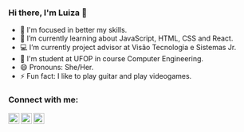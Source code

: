 ### Hi there, I'm Luiza :wave:

- 🔭 I'm focused in better my skills.
- 🌱 I’m currently learning about JavaScript, HTML, CSS and React.
- :computer: I’m currently project advisor at Visão Tecnologia e Sistemas Jr.
- :school: I'm student at UFOP in course Computer Engineering.
- 😄 Pronouns: She/Her.
- ⚡ Fun fact: I like to play guitar and play videogames.

### Connect with me:

[<img align="left" alt="Luiza | LinkedIn" width="22px" src="https://cdn.jsdelivr.net/npm/simple-icons@v3/icons/linkedin.svg" />][linkedin]
[<img align="left" alt="Luiza | Twitter" width="22px" src="https://cdn.jsdelivr.net/npm/simple-icons@v3/icons/twitter.svg" />][twitter]
[<img align="left" alt="Luiza | Instagram" width="22px" src="https://cdn.jsdelivr.net/npm/simple-icons@v3/icons/instagram.svg" />][instagram]

<br />


[linkedin]: https://www.linkedin.com/in/luizapolita
[twitter]: https://twitter.com/luibpza
[instagram]: https://www.instagram.com/luizapolita
